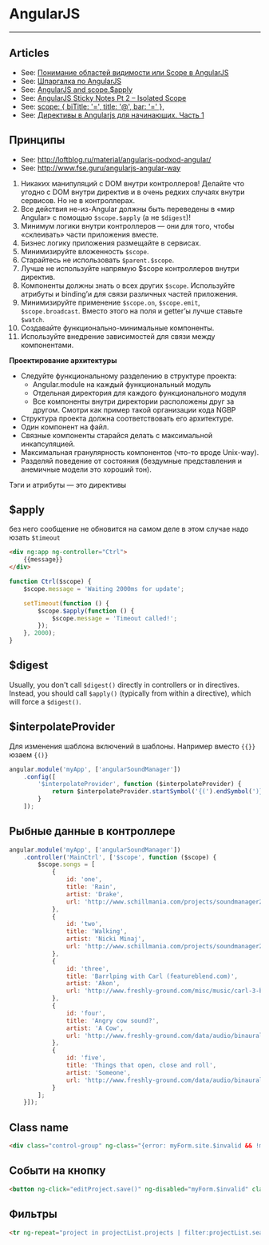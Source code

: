 # AngularJS

----

## Articles
- See: [Понимание областей видимости или Scope в AngularJS](http://habrahabr.ru/post/182670/)
- See: [Шпаргалка по AngularJS](http://ts-soft.ru/blog/angular-cheatsheet)
- See: [AngularJS and scope.$apply](http://jimhoskins.com/2012/12/17/angularjs-and-apply.html)
- See: [AngularJS Sticky Notes Pt 2 – Isolated Scope](http://onehungrymind.com/angularjs-sticky-notes-pt-2-isolated-scope/)
- See: [scope: { biTitle: '=', title: '@', bar: '=' },](http://stackoverflow.com/questions/14050195/what-is-the-difference-between-and-in-directive-scope)
- See: [Директивы в Angularjs для начинающих. Часть 1](http://habrahabr.ru/post/179755/)



## Принципы
- See: http://loftblog.ru/material/angularjs-podxod-angular/
- See: http://www.fse.guru/angularjs-angular-way

1. Никаких манипуляций с DOM внутри контроллеров! Делайте что угодно с DOM внутри директив и в очень редких случаях внутри сервисов. Но не в контроллерах.
2. Все действия не-из-Angular должны быть переведены в «мир Angular» с помощью `$scope.$apply` (а не `$digest`)!
3. Минимум логики внутри контроллеров — они для того, чтобы «склеивать» части приложения вместе.
4. Бизнес логику приложения размещайте в сервисах.
5. Минимизируйте вложенность `$scope`.
6. Старайтесь не использовать `$parent.$scope`.
7. Лучше не используйте напрямую $scope контроллеров внутри директив.
8. Компоненты должны знать о всех других `$scope`. Используйте атрибуты и binding’и для связи различных частей приложения.
9. Минимизируйте применение `$scope.on`, `$scope.emit`, `$scope.broadcast`. Вместо этого на поля и getter’ы лучше ставьте `$watch`.
10. Создавайте функционально-минимальные компоненты.
11. Используйте внедрение зависимостей для связи между компонентами.

**Проектирование архитектуры**
- Следуйте функциональному разделению в структуре проекта:
  - Angular.module на каждый функциональный модуль
  - Отдельная директория для каждого функционального модуля
  - Все компоненты внутри директории расположены друг за другом. Смотри как пример такой организации кода NGBP
- Структура проекта должна соответствовать его архитектуре.
- Один компонент на файл.
- Связные компоненты старайся делать с максимальной инкапсуляцией.
- Максимальная гранулярность компонентов (что-то вроде Unix-way).
- Разделяй поведение от состояния (бездумные представления и анемичные модели это хороший тон).


Тэги и атрибуты — это директивы



## $apply
без него сообщение не обновится
на самом деле в этом случае надо юзать `$timeout`
```html
<div ng:app ng-controller="Ctrl">
    {{message}}
</div>
```
```js
function Ctrl($scope) {
    $scope.message = 'Waiting 2000ms for update';

    setTimeout(function () {
        $scope.$apply(function () {
            $scope.message = 'Timeout called!';
        });
    }, 2000);
}
```



## $digest
Usually, you don't call `$digest()` directly in controllers or in directives.
Instead, you should call `$apply()` (typically from within a directive), which will force a `$digest()`.



## $interpolateProvider
Для изменения шаблона включений в шаблоны. Например вместо `{{}}` юзаем `{()}`
```js
angular.module('myApp', ['angularSoundManager'])
    .config([
        '$interpolateProvider', function ($interpolateProvider) {
            return $interpolateProvider.startSymbol('{(').endSymbol(')}');
        }
    ]);
```



## Рыбные данные в контроллере
```js
angular.module('myApp', ['angularSoundManager'])
    .controller('MainCtrl', ['$scope', function ($scope) {
        $scope.songs = [
            {
                id: 'one',
                title: 'Rain',
                artist: 'Drake',
                url: 'http://www.schillmania.com/projects/soundmanager2/demo/_mp3/rain.mp3'
            },
            {
                id: 'two',
                title: 'Walking',
                artist: 'Nicki Minaj',
                url: 'http://www.schillmania.com/projects/soundmanager2/demo/_mp3/walking.mp3'
            },
            {
                id: 'three',
                title: 'Barrlping with Carl (featureblend.com)',
                artist: 'Akon',
                url: 'http://www.freshly-ground.com/misc/music/carl-3-barlp.mp3'
            },
            {
                id: 'four',
                title: 'Angry cow sound?',
                artist: 'A Cow',
                url: 'http://www.freshly-ground.com/data/audio/binaural/Mak.mp3'
            },
            {
                id: 'five',
                title: 'Things that open, close and roll',
                artist: 'Someone',
                url: 'http://www.freshly-ground.com/data/audio/binaural/Things%20that%20open,%20close%20and%20roll.mp3'
            }
        ];
    }]);
```



## Class name
```html
<div class="control-group" ng-class="{error: myForm.site.$invalid && !myForm.site.$pristine}">
```



## Событи на кнопку
```html
<button ng-click="editProject.save()" ng-disabled="myForm.$invalid" class="btn btn-primary">Save</button>
```



## Фильтры
```html
<tr ng-repeat="project in projectList.projects | filter:projectList.search | orderBy:'name'">
```
